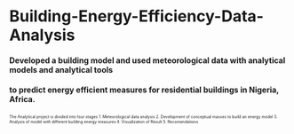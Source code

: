 # Building-Energy-Efficiency-Data-Analysis
#### Developed a building model and used meteorological data with analytical models and analytical tools
#### to predict energy efficient measures for residential buildings in Nigeria, Africa.

<span style="font-size:0.5em;">
	The Analytical project is divided into four stages
	1. Meteorological data analysis
	2. Development of conceptual masses to build an energy model
	3. Analysis of model with different building energy measures
	4. Visualization of Result
	5. Recomendations
</span>